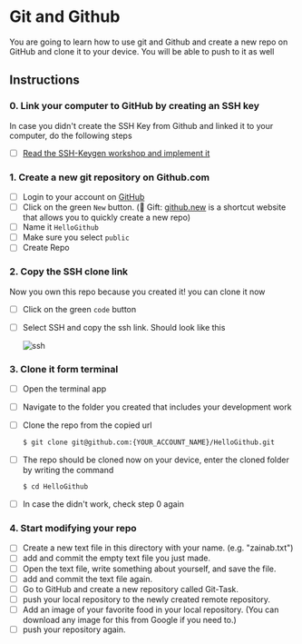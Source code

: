 # Git and Github

You are going to learn how to use git and Github and create a new repo on GitHub and clone it to your device. You will be able to push to it as well

## Instructions

### 0. Link your computer to GitHub by creating an SSH key
In case you didn't create the SSH Key from Github and linked it to your computer, do the following steps
- [ ] [Read the SSH-Keygen workshop and implement it](https://warehouse.joincoded.com/workshops/2-git-basics/basic-commands-1/ssh-keygen)


### 1. Create a new git repository on Github.com

- [ ] Login to your account on [GitHub](https://github.com)
- [ ] Click on the green `New` button. (🎁 Gift: [github.new](https://github.new) is a shortcut website that allows you to quickly create a new repo)
- [ ] Name it `HelloGithub` 
- [ ] Make sure you select `public`
- [ ] Create Repo

### 2. Copy the SSH clone link

Now you own this repo because you created it! you can clone it now
- [ ] Click on the green `code` button 
- [ ] Select SSH and copy the ssh link. Should look like this

  ![ssh](https://user-images.githubusercontent.com/8784343/133893992-19294504-e5e3-4a0f-a6f7-25459e0a1700.png)


### 3. Clone it form terminal
- [ ] Open the terminal app 
- [ ] Navigate to the folder you created that includes your development work 
- [ ] Clone the repo from the copied url 

  ```sh
  $ git clone git@github.com:{YOUR_ACCOUNT_NAME}/HelloGithub.git
  ```
  
- [ ] The repo should be cloned now on your device, enter the cloned folder by writing the command 
  
  ```sh
  $ cd HelloGithub
  ```
  
- [ ] In case the didn't work, check step 0 again

  
  
### 4. Start modifying your repo
- [ ] Create a new text file in this directory with your name. (e.g. "zainab.txt")
- [ ] add and commit the empty text file you just made.
- [ ] Open the text file, write something about yourself, and save the file.
- [ ] add and commit the text file again.
- [ ] Go to GitHub and create a new repository called Git-Task.
- [ ] push your local repository to the newly created remote repository.
- [ ] Add an image of your favorite food in your local repository. (You can download any image for this from Google if you need to.)
- [ ] push your repository again.
